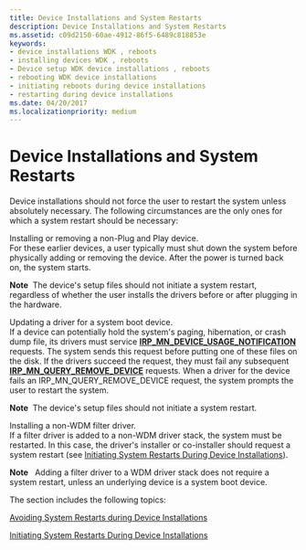```yaml
---
title: Device Installations and System Restarts
description: Device Installations and System Restarts
ms.assetid: c09d2150-60ae-4912-86f5-6489c818853e
keywords:
- device installations WDK , reboots
- installing devices WDK , reboots
- Device setup WDK device installations , reboots
- rebooting WDK device installations
- initiating reboots during device installations
- restarting during device installations
ms.date: 04/20/2017
ms.localizationpriority: medium
---
```


# Device Installations and System Restarts





Device installations should not force the user to restart the system unless absolutely necessary. The following circumstances are the only ones for which a system restart should be necessary:

<a href="" id="installing-or-removing-a-non-plug-and-play-device--"></a>Installing or removing a non-Plug and Play device.   
For these earlier devices, a user typically must shut down the system before physically adding or removing the device. After the power is turned back on, the system starts.

**Note**  The device's setup files should not initiate a system restart, regardless of whether the user installs the drivers before or after plugging in the hardware.

 

<a href="" id="updating-a-driver-for-a-system-boot-device--"></a>Updating a driver for a system boot device.   
If a device can potentially hold the system's paging, hibernation, or crash dump file, its drivers must service [**IRP_MN_DEVICE_USAGE_NOTIFICATION**](https://msdn.microsoft.com/library/windows/hardware/ff550841) requests. The system sends this request before putting one of these files on the disk. If the drivers succeed the request, they must fail any subsequent [**IRP_MN_QUERY_REMOVE_DEVICE**](https://msdn.microsoft.com/library/windows/hardware/ff551705) requests. When a driver for the device fails an IRP_MN_QUERY_REMOVE_DEVICE request, the system prompts the user to restart the system.

**Note**  The device's setup files should not initiate a system restart.

 

<a href="" id="installing-a-non-wdm-filter-driver-"></a>Installing a non-WDM filter driver.  
If a filter driver is added to a non-WDM driver stack, the system must be restarted. In this case, the driver's installer or co-installer should request a system restart (see [Initiating System Restarts During Device Installations](initiating-system-restarts-during-device-installations.md)).

**Note**   Adding a filter driver to a WDM driver stack does not require a system restart, unless an underlying device is a system boot device.

 

The section includes the following topics:

[Avoiding System Restarts during Device Installations](avoiding-system-restarts-during-device-installations.md)

[Initiating System Restarts During Device Installations](initiating-system-restarts-during-device-installations.md)

 

 






